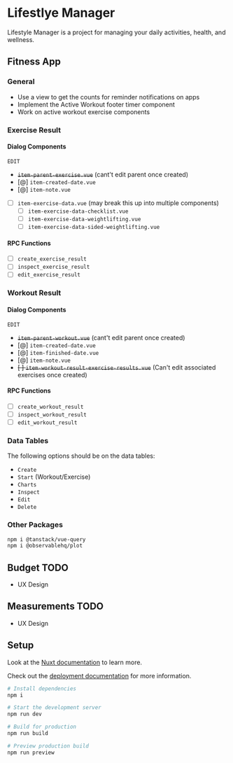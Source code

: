 # Lifestlye Manager

Lifestyle Manager is a project for managing your daily activities, health, and wellness.

## Fitness App

### General

- Use a view to get the counts for reminder notifications on apps
- Implement the Active Workout footer timer component
- Work on active workout exercise components

### Exercise Result

#### Dialog Components

`EDIT`

- ~~`item-parent-exercise.vue`~~ (cant't edit parent once created)
- [@] `item-created-date.vue`
- [@] `item-note.vue`
- [ ] `item-exercise-data.vue` (may break this up into multiple components)
  - [ ] `item-exercise-data-checklist.vue`
  - [ ] `item-exercise-data-weightlifting.vue`
  - [ ] `item-exercise-data-sided-weightlifting.vue`

#### RPC Functions

- [ ] `create_exercise_result`
- [ ] `inspect_exercise_result`
- [ ] `edit_exercise_result`

### Workout Result

#### Dialog Components

`EDIT`

- ~~`item-parent-workout.vue`~~ (cant't edit parent once created)
- [@] `item-created-date.vue`
- [@] `item-finished-date.vue`
- [@] `item-note.vue`
- ~~[ ] `item-workout-result-exercise-results.vue`~~ (Can't edit associated exercises once created)

#### RPC Functions

- [ ] `create_workout_result`
- [ ] `inspect_workout_result`
- [ ] `edit_workout_result`

### Data Tables

The following options should be on the data tables:

- `Create`
- `Start` (Workout/Exercise)
- `Charts`
- `Inspect`
- `Edit`
- `Delete`

### Other Packages

```sh
npm i @tanstack/vue-query
npm i @observablehq/plot
```

## Budget TODO

- UX Design

## Measurements TODO

- UX Design

## Setup

Look at the [Nuxt documentation](https://nuxt.com/docs/getting-started/introduction) to learn more.

Check out the [deployment documentation](https://nuxt.com/docs/getting-started/deployment) for more
information.

```sh
# Install dependencies
npm i

# Start the development server
npm run dev

# Build for production
npm run build

# Preview production build
npm run preview
```
